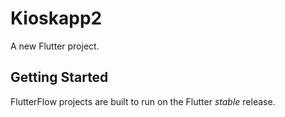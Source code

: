 # Kioskapp2

A new Flutter project.

## Getting Started

FlutterFlow projects are built to run on the Flutter _stable_ release.
